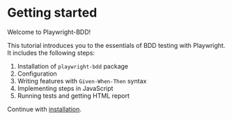 # Getting started

Welcome to Playwright-BDD!

This tutorial introduces you to the essentials of BDD testing with Playwright. It includes the following steps:

1. Installation of `playwright-bdd` package
2. Configuration
3. Writing features with `Given-When-Then` syntax 
4. Implementing steps in JavaScript
5. Running tests and getting HTML report

Continue with [installation](getting-started/installation.md).

